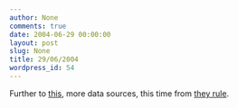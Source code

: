 ```yaml
---
author: None
comments: true
date: 2004-06-29 00:00:00
layout: post
slug: None
title: 29/06/2004
wordpress_id: 54
---
```


Further to [this](/?id=44), more data sources, this time from [they rule](http://theyrule.net/html/category.php?category=datasources).
